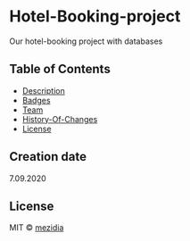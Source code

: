 # Hotel-Booking-project
Our hotel-booking project with databases

## Table of Contents

- [Description](#description)
- [Badges](#badges)
- [Team](#team)
- [History-Of-Changes](https://github.com/mezidia/hotel-booking/blob/master/CHANGELOG.md)
- [License](#license)

## Creation date
7.09.2020

## License
MIT © [mezidia](https://github.com/mezidia)
